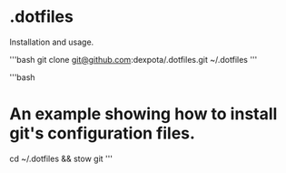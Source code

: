 # .dotfiles

Installation and usage.

'''bash
git clone git@github.com:dexpota/.dotfiles.git ~/.dotfiles 
'''


'''bash
# An example showing how to install git's configuration files.
cd ~/.dotfiles && stow git
'''
